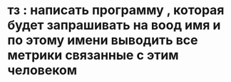 # тз : написать программу , которая будет запрашивать на воод имя и по этому имени выводить все метрики связанные с этим человеком 